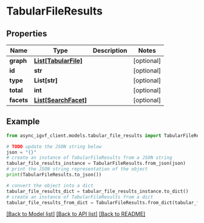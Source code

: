 # TabularFileResults


## Properties

Name | Type | Description | Notes
------------ | ------------- | ------------- | -------------
**graph** | [**List[TabularFile]**](TabularFile.md) |  | [optional] 
**id** | **str** |  | [optional] 
**type** | **List[str]** |  | [optional] 
**total** | **int** |  | [optional] 
**facets** | [**List[SearchFacet]**](SearchFacet.md) |  | [optional] 

## Example

```python
from async_igvf_client.models.tabular_file_results import TabularFileResults

# TODO update the JSON string below
json = "{}"
# create an instance of TabularFileResults from a JSON string
tabular_file_results_instance = TabularFileResults.from_json(json)
# print the JSON string representation of the object
print(TabularFileResults.to_json())

# convert the object into a dict
tabular_file_results_dict = tabular_file_results_instance.to_dict()
# create an instance of TabularFileResults from a dict
tabular_file_results_from_dict = TabularFileResults.from_dict(tabular_file_results_dict)
```
[[Back to Model list]](../README.md#documentation-for-models) [[Back to API list]](../README.md#documentation-for-api-endpoints) [[Back to README]](../README.md)


